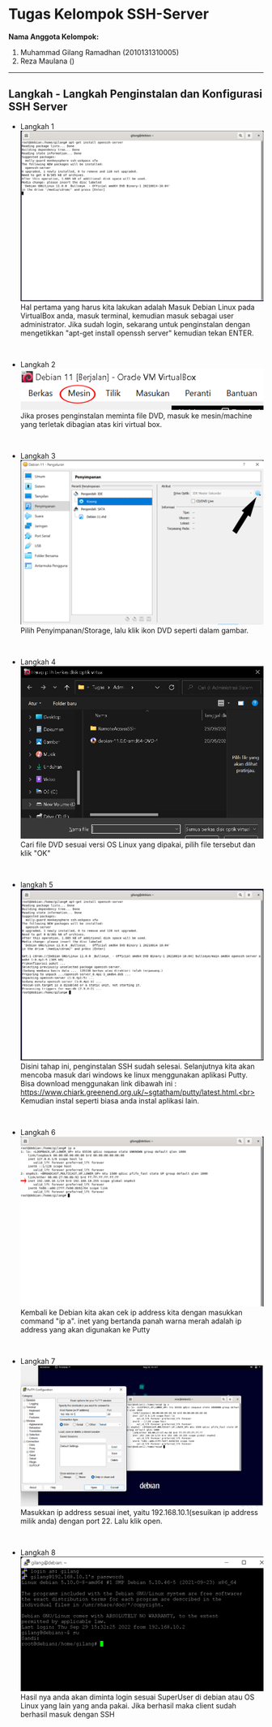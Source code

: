 # Tugas Kelompok SSH-Server
**Nama Anggota Kelompok:**

1. Muhammad Gilang Ramadhan (2010131310005)
2. Reza Maulana ()

---

## Langkah - Langkah Penginstalan dan Konfigurasi SSH Server

- Langkah 1
![alt text](ssh-1.png)
Hal pertama yang harus kita lakukan adalah Masuk Debian Linux pada VirtualBox anda, masuk terminal, kemudian masuk sebagai user administrator. Jika sudah login, sekarang untuk penginstalan dengan mengetikkan "apt-get install openssh server" kemudian tekan ENTER.

<br>

- Langkah 2 <br>
![alt text](ssh-2.png)<br>
Jika proses penginstalan meminta file DVD, masuk ke mesin/machine yang terletak dibagian atas kiri virtual box.

<br>

- Langkah 3
![alt text](ssh-3.png)
Pilih Penyimpanan/Storage, lalu klik ikon DVD seperti dalam gambar.

<br>

- Langkah 4
![alt text](ssh-4.png)
Cari file DVD sesuai versi OS Linux yang dipakai, pilih file tersebut dan klik "OK"

<br>

- langkah 5
![alt text](ssh-6.png)
Disini tahap ini, penginstalan SSH sudah selesai. Selanjutnya kita akan mencoba masuk dari windows ke linux menggunakan aplikasi Putty. Bisa download menggunakan link dibawah  ini : https://www.chiark.greenend.org.uk/~sgtatham/putty/latest.html.<br>
Kemudian instal seperti biasa anda instal aplikasi lain.

<br>

- Langkah 6
![alt text](ssh-7.png)
Kembali ke Debian kita akan cek ip address kita dengan masukkan command "ip a". inet yang bertanda panah warna merah adalah ip address yang akan digunakan ke Putty 

<br>

- Langkah 7
![alt text](ssh-8.png)
Masukkan ip address sesuai inet, yaitu 192.168.10.1(sesuikan ip address milik anda) dengan port 22. Lalu klik open.

<br>

- Langkah 8
![alt text](ssh-9.png)
Hasil nya anda akan diminta login sesuai SuperUser di debian atau OS Linux yang lain yang anda pakai. Jika berhasil maka client sudah berhasil masuk dengan SSH